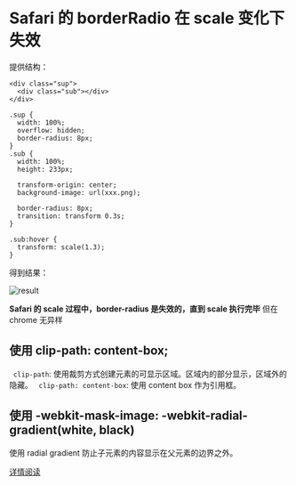 # Safari 的 borderRadio 在 scale 变化下失效

提供结构：
```
<div class="sup">
  <div class="sub"></div>
</div>

.sup {
  width: 100%;
  overflow: hidden;
  border-radius: 8px;
}
.sub {
  width: 100%;
  height: 233px;
  
  transform-origin: center;
  background-image: url(xxx.png);

  border-radius: 8px;
  transition: transform 0.3s;
}

.sub:hover {
  transform: scale(1.3);
}

```

得到结果：

![result](index.gif)

**Safari 的 scale 过程中，border-radius 是失效的，直到 scale 执行完毕**
但在 chrome 无异样
## 使用 clip-path: content-box;

`` clip-path``: 使用裁剪方式创建元素的可显示区域。区域内的部分显示，区域外的隐藏。
`` clip-path: content-box``: 使用 content box 作为引用框。

## 使用 -webkit-mask-image: -webkit-radial-gradient(white, black)
使用 radial gradient 防止子元素的内容显示在父元素的边界之外。

[详情阅读](https://stackoverflow.com/questions/21087979/probleme-css3-scale-transform-and-overflowhidden-on-safari)
